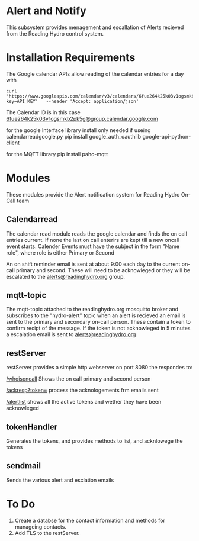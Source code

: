 
# Alert and Notify #

This subsystem provides menagement and escallation of Alerts recieved from the Reading Hydro control system. 

# Installation Requirements #

The Google calendar APIs allow reading of the calendar entries for a day with 

```
curl   'https://www.googleapis.com/calendar/v3/calendars/6fue264k25k03v1ogsmkb2pk5g%40group.calendar.google.com/events?key=API_KEY'   --header 'Accept: application/json'
```

The Calendar ID is in this case 6fue264k25k03v1ogsmkb2pk5g@group.calendar.google.com

for the google Interface library install only needed if useing calendarreadgoogle.py
pip install google_auth_oauthlib google-api-python-client

for the MQTT library
pip install paho-mqtt

# Modules #

These modules provide the Alert notification system for Reading Hydro On-Call team

## Calendarread ##

The calendar read module reads the google calendar and finds the on call entries current. If none the last on call enterirs are kept till a new oncall event starts. 
Calender Events must have the subject in the form "Name role", where role is either Primary or Second

An on shift reminder email is sent at about 9:00 each day to the current on-call primary and second. These will need to be acknowleged or they will be escalated to the alerts@readinghydro.org group. 

## mqtt-topic ##

The mqtt-topic attached to the readinghydro.org mosquitto broker and subscribes to the "hydro-alert" topic when an alert is recieved an email is sent to the primary and secondary on-call person. These contain a token to confirm recipt of the message. If the token is not acknowleged in 5 minutes a escalation email is sent to alerts@readinghydro.org

## restServer ##

restServer provides a simple http webserver on port 8080 the respondes to:

[/whoisoncall](http://readinghydro.org:8080/whoisoncall)  Shows the on call primary and second person

[/ackresp?token=](http://readinghydro.org:8080/ackresp?token=)   process the acknologements frm emails sent

[/alertlist](http://readinghydro.org:8080/alertlist)   shows all the active tokens and wether they have been acknowleged

## tokenHandler ##

Generates the tokens, and provides methods to list, and acknlowege the tokens

## sendmail ##

Sends the various alert and esclation emails

# To Do #

1. Create a databse for the contact information and methods for manageing contacts.
2. Add TLS to the restServer.

